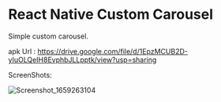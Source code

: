# React Native Custom Carousel

Simple custom carousel.

apk Url : https://drive.google.com/file/d/1EpzMCUB2D-yIuOLQeIH8EvphbJLLpptk/view?usp=sharing 

ScreenShots:

![Screenshot_1659263104](https://user-images.githubusercontent.com/55942880/182022624-ec9adf92-4279-44d9-8e10-8a6a5c5d3c34.png)
